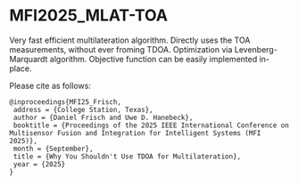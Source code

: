 # MFI2025_MLAT-TOA

Very fast efficient multilateration algorithm. 
Directly uses the TOA measurements, without ever froming TDOA. 
Optimization via Levenberg-Marquardt algorithm. 
Objective function can be easily implemented in-place. 

Please cite as follows:
```
@inproceedings{MFI25_Frisch,
 address = {College Station, Texas},
 author = {Daniel Frisch and Uwe D. Hanebeck},
 booktitle = {Proceedings of the 2025 IEEE International Conference on Multisensor Fusion and Integration for Intelligent Systems (MFI 2025)},
 month = {September},
 title = {Why You Shouldn't Use TDOA for Multilateration},
 year = {2025}
}
```